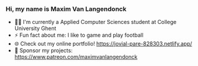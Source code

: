 ### Hi, my name is Maxim Van Langendonck
- 👨‍🎓 I'm currently a Applied Computer Sciences student at College University Ghent
- ⚡ Fun fact about me: I like to game and play football
- 🌐 Check out my online portfolio! https://jovial-pare-828303.netlify.app/
- 💸 Sponsor my projects: https://www.patreon.com/maximvanlangendonck
## 